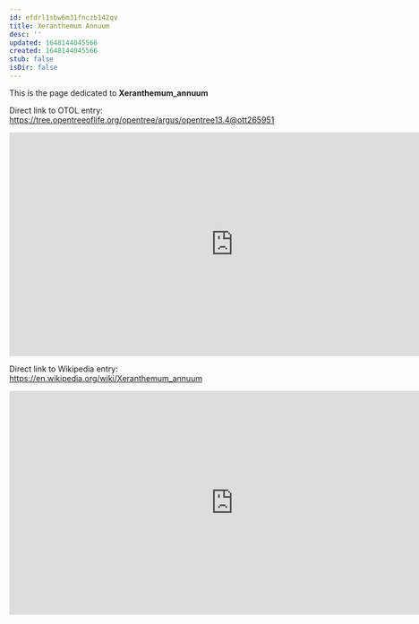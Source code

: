 ```yaml
---
id: efdrl1sbw6m31fnczb142qv
title: Xeranthemum Annuum
desc: ''
updated: 1648144045566
created: 1648144045566
stub: false
isDir: false
---
```

This is the page dedicated to **Xeranthemum_annuum**


Direct link to OTOL entry: https://tree.opentreeoflife.org/opentree/argus/opentree13.4@ott265951



<html>
    <body>
    <iframe src="https://tree.opentreeoflife.org/opentree/argus/opentree13.4@ott265951"
    width="800" height="400" frameborder="0" allowfullscreen> </iframe>
    </body>
</html>
    


Direct link to Wikipedia entry: https://en.wikipedia.org/wiki/Xeranthemum_annuum



<html>
    <body>
    <iframe src="https://en.wikipedia.org/wiki/Xeranthemum_annuum"
    width="800" height="400" frameborder="0" allowfullscreen> </iframe>
    </body>
</html>
    
